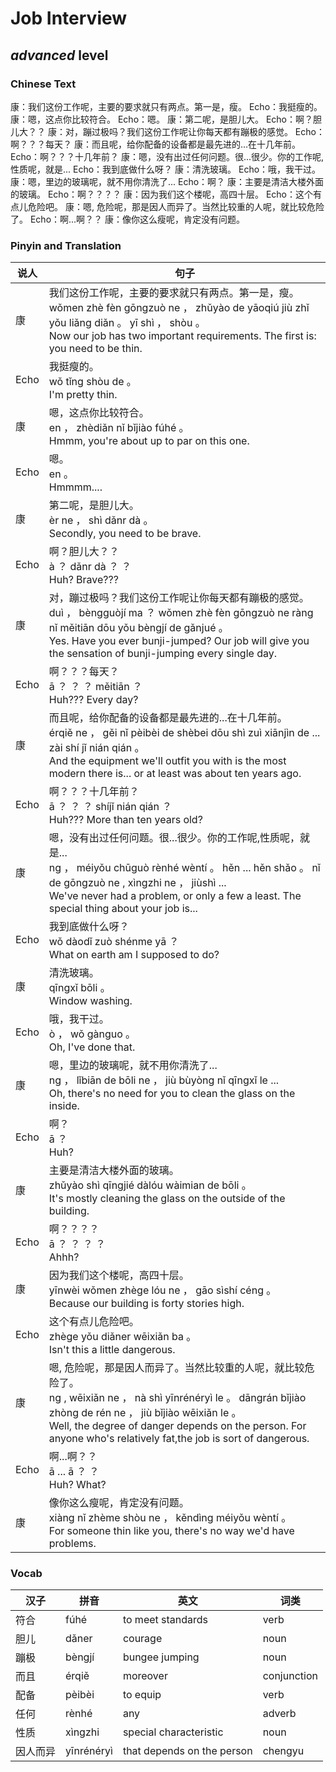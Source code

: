 # Job Interview
## *advanced* level

### Chinese Text
康：我们这份工作呢，主要的要求就只有两点。第一是，瘦。
Echo：我挺瘦的。
康：嗯，这点你比较符合。
Echo：嗯。
康：第二呢，是胆儿大。
Echo：啊？胆儿大？？
康：对，蹦过极吗？我们这份工作呢让你每天都有蹦极的感觉。
Echo：啊？？？每天？
康：而且呢，给你配备的设备都是最先进的...在十几年前。
Echo：啊？？？十几年前？
康：嗯，没有出过任何问题。很...很少。你的工作呢,性质呢，就是...
Echo：我到底做什么呀？
康：清洗玻璃。
Echo：哦，我干过。
康：嗯，里边的玻璃呢，就不用你清洗了...
Echo：啊？
康：主要是清洁大楼外面的玻璃。
Echo：啊？？？？
康：因为我们这个楼呢，高四十层。
Echo：这个有点儿危险吧。
康：嗯, 危险呢，那是因人而异了。当然比较重的人呢，就比较危险了。
Echo：啊...啊？？
康：像你这么瘦呢，肯定没有问题。

### Pinyin and Translation
|说人|句子|
|----|----|
|康|我们这份工作呢，主要的要求就只有两点。第一是，瘦。<br />wǒmen zhè fèn gōngzuò ne ， zhǔyào de yāoqiú jiù zhǐ yǒu liǎng diǎn 。 yī shì ， shòu 。<br />Now our job has two important requirements. The first is: you need to be thin.|
|Echo|我挺瘦的。<br />wǒ tǐng shòu de 。<br />I'm pretty thin.|
|康|嗯，这点你比较符合。<br />en ， zhèdiǎn nǐ bǐjiào fúhé 。<br />Hmmm, you're about up to par on this one.|
|Echo|嗯。<br />en 。<br />Hmmmm....|
|康|第二呢，是胆儿大。<br />èr ne ， shì dǎnr dà 。<br />Secondly, you need to be brave.|
|Echo|啊？胆儿大？？<br />à ？ dǎnr dà ？ ？<br />Huh? Brave???|
|康|对，蹦过极吗？我们这份工作呢让你每天都有蹦极的感觉。<br />duì ， bèngguòjí ma ？ wǒmen zhè fèn gōngzuò ne ràng nǐ měitiān dōu yǒu bèngjí de gǎnjué 。<br />Yes. Have you ever bunji-jumped? Our job will give you the sensation of bunji-jumping every single day.|
|Echo|啊？？？每天？<br />ā ？ ？ ？ měitiān ？<br />Huh??? Every day?|
|康|而且呢，给你配备的设备都是最先进的...在十几年前。<br />érqiě ne ， gěi nǐ pèibèi de shèbei dōu shì zuì xiānjìn de ... zài shí jǐ nián qián 。<br />And the equipment we'll outfit you with is the most modern there is... or at least was about ten years ago.|
|Echo|啊？？？十几年前？<br />ā ？ ？ ？ shíjǐ nián qián ？<br />Huh??? More than ten years old?|
|康|嗯，没有出过任何问题。很...很少。你的工作呢,性质呢，就是...<br />ng ， méiyǒu chūguò rènhé wèntí 。 hěn ... hěn shǎo 。 nǐ de gōngzuò ne , xìngzhi ne ， jiùshì ...<br />We've never had a problem, or only a few a least. The special thing about your job is...|
|Echo|我到底做什么呀？<br />wǒ dàodǐ zuò shénme yā ？<br />What on earth am I supposed to do?|
|康|清洗玻璃。<br />qīngxǐ bōli 。<br />Window washing.|
|Echo|哦，我干过。<br />ò ， wǒ gànguo 。<br />Oh, I've done that.|
|康|嗯，里边的玻璃呢，就不用你清洗了...<br />ng ， lǐbiān de bōli ne ， jiù bùyòng nǐ qīngxǐ le ...<br />Oh, there's no need for you to clean the glass on the inside.|
|Echo|啊？<br />ā ？<br />Huh?|
|康|主要是清洁大楼外面的玻璃。<br />zhǔyào shì qīngjié dàlóu wàimian de bōli 。<br />It's mostly cleaning the glass on the outside of the building.|
|Echo|啊？？？？<br />ā ？ ？ ？ ？<br />Ahhh?|
|康|因为我们这个楼呢，高四十层。<br />yīnwèi wǒmen zhège lóu ne ， gāo sìshí céng 。<br />Because our building is forty stories high.|
|Echo|这个有点儿危险吧。<br />zhège yǒu diǎner wēixiǎn ba 。<br />Isn't this a little dangerous.|
|康|嗯, 危险呢，那是因人而异了。当然比较重的人呢，就比较危险了。<br />ng , wēixiǎn ne ， nà shì yīnrénéryì le 。 dāngrán bǐjiào zhòng de rén ne ， jiù bǐjiào wēixiǎn le 。<br />Well, the degree of danger depends on the person. For anyone who's relatively fat,the job is sort of dangerous.|
|Echo|啊...啊？？<br />ā ... ā ？ ？<br />Huh? What?|
|康|像你这么瘦呢，肯定没有问题。<br />xiàng nǐ zhème shòu ne ， kěndìng méiyǒu wèntí 。<br />For someone thin like you, there's no way we'd have problems.|
### Vocab
|汉子|拼音|英文|词类|
|----|----|----|----|
|符合|fúhé|to meet standards|verb|
|胆儿|dǎner|courage|noun|
|蹦极|bèngjí|bungee jumping|noun|
|而且|érqiě|moreover|conjunction|
|配备|pèibèi|to equip|verb|
|任何|rènhé|any|adverb|
|性质|xìngzhi|special characteristic|noun|
|因人而异|yīnrénéryì|that depends on the person|chengyu|